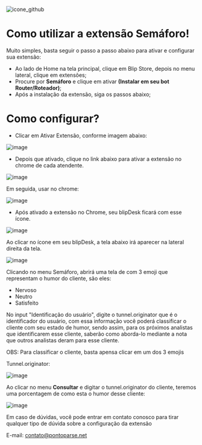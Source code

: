 
![icone_github](https://github.com/Wilkor/doc-plugin-semaforo/assets/34819624/b54e4cb0-37e0-43e9-9e67-eb1b7e81be67)

# Como utilizar a extensão Semáforo!

Muito simples, basta seguir o passo a passo abaixo para ativar e configurar sua extensão:

 - Ao lado de Home na tela principal, clique em Blip Store, depois no menu lateral, clique em extensões;
 - Procure por **Semáforo** e clique em ativar **(Instalar em seu bot Router/Roteador)**;
 - Após a instalação da extensão, siga os passos abaixo;
 
 # Como configurar?
 
  - Clicar em Ativar Extensão, conforme imagem abaixo:
  
  ![image](https://user-images.githubusercontent.com/34819624/208978373-a158cf22-ec13-4e46-9631-c3dde075e36e.png)

  - Depois que ativado, clique no link abaixo para ativar a extensão no chrome de cada atendente.
  
  ![image](https://user-images.githubusercontent.com/34819624/208984598-7ea5d8b3-3bb4-4d7f-95e4-bafe1b569bcc.png)
   
   Em seguida, usar no chrome:
   
   ![image](https://user-images.githubusercontent.com/34819624/208984825-6bb8e412-70f9-4d92-852b-90510b0ba778.png)


  - Após ativado a extensão no Chrome, seu blipDesk ficará com esse ícone.
  
  ![image](https://user-images.githubusercontent.com/34819624/208979059-2e8abae9-c1ae-4d9b-ba2c-4dfea2de5df2.png)

  Ao clicar no ícone em seu blipDesk, a tela abaixo irá aparecer na lateral direita da tela.
  
  ![image](https://user-images.githubusercontent.com/34819624/216687560-7bd7a0d1-c04a-43c6-85da-dcd96848605a.png)

  Clicando no menu Semáforo, abrirá uma tela de com 3 emoji que representam o humor do cliente, são eles:
  
  - Nervoso
  - Neutro
  - Satisfeito
  
  No input "Identificação do usuário", digite o tunnel.originator que é o identificador do usuário, com essa informação você poderá classificar o cliente com seu estado de humor, sendo assim, para os próximos analistas que identificarem esse cliente, saberão como aborda-lo mediante a nota que outros analistas deram para esse cliente.
  
  OBS: Para classificar o cliente, basta apensa clicar em um dos 3 emojis
  
  Tunnel.originator:
  
  ![image](https://user-images.githubusercontent.com/34819624/208980155-0761a622-44fb-4793-af80-e63846665aa3.png)
  
  Ao clicar no menu **Consultar** e digitar o tunnel.originator do cliente, teremos uma porcentagem de como esta o humor desse cliente:
  
![image](https://user-images.githubusercontent.com/34819624/216687394-aecd5744-b711-4274-acb2-0fa0da2b500d.png)




 
  Em caso de dúvidas, você pode entrar em contato conosco para tirar qualquer tipo de dúvida sobre a configuração da extensão
 
  E-mail: contato@pontoparse.net
